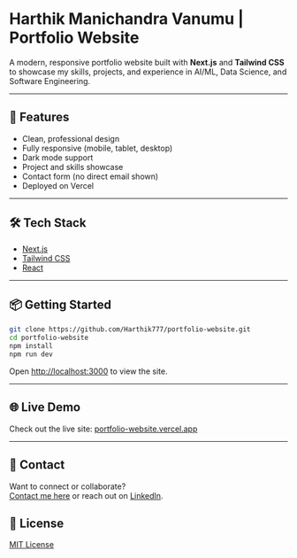 # Harthik Manichandra Vanumu | Portfolio Website

A modern, responsive portfolio website built with **Next.js** and **Tailwind CSS** to showcase my skills, projects, and experience in AI/ML, Data Science, and Software Engineering.

---

## 🚀 Features

- Clean, professional design
- Fully responsive (mobile, tablet, desktop)
- Dark mode support
- Project and skills showcase
- Contact form (no direct email shown)
- Deployed on Vercel

---

## 🛠️ Tech Stack

- [Next.js](https://nextjs.org/)
- [Tailwind CSS](https://tailwindcss.com/)
- [React](https://react.dev/)

---

## 📦 Getting Started

```sh
git clone https://github.com/Harthik777/portfolio-website.git
cd portfolio-website
npm install
npm run dev
```

Open [http://localhost:3000](https://portfolio-website1-harthik-s-projects.vercel.app/) to view the site.

---

## 🌐 Live Demo

Check out the live site: [portfolio-website.vercel.app](https://portfolio-website1-harthik-s-projects.vercel.app/)

---

## 🤝 Contact

Want to connect or collaborate?  
[Contact me here](https://portfolio-website.vercel.app/contact) or reach out on [LinkedIn](https://www.linkedin.com/in/harthik-mv/).



## 📝 License

[MIT License](LICENSE)

